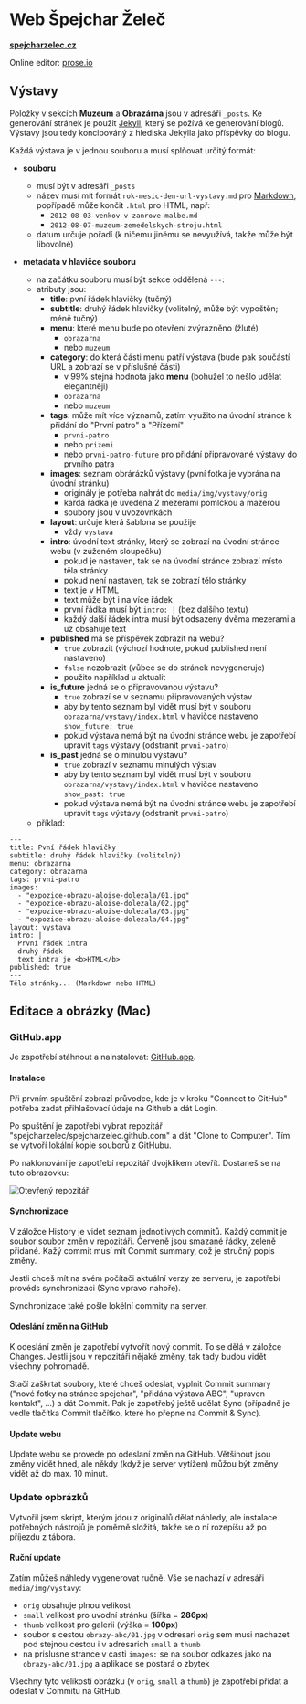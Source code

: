 # Web Špejchar Želeč
**[spejcharzelec.cz](http://spejcharzelec.cz)**

Online editor: [prose.io](http://prose.io/)

## Výstavy
Položky v sekcích **Muzeum** a **Obrazárna** jsou v adresáři `_posts`.
Ke generování stránek je použit [Jekyll](http://jekyllrb.com/), který se požívá ke generování blogů. Výstavy jsou tedy koncipováný z hlediska Jekylla jako příspěvky do blogu.


Každá výstava je v jednou souboru a musí splňovat určitý formát:

 - **souboru**
 	- musí být v adresáři `_posts`
 	- název musí mít formát `rok-mesic-den-url-vystavy.md` pro [Markdown](http://daringfireball.net/projects/markdown/basics), popřípadě může končit `.html` pro HTML, např:
 		- `2012-08-03-venkov-v-zanrove-malbe.md`
		- `2012-08-07-muzeum-zemedelskych-stroju.html`
	- datum určuje pořadí (k ničemu jinému se nevyužívá, takže může být libovolné)

 - **metadata v hlavičce souboru**
 	- na začátku souboru musí být sekce oddělená `---`:
 	- atributy jsou:
 		- **title**: pvní řádek hlavičky (tučný)
 		- **subtitle**: druhý řádek hlavičky (volitelný, může být vypoštěn; méně tučný)
 		- **menu**: které menu bude po otevření zvýrazněno (žluté)
 			- `obrazarna`
 			- nebo `muzeum`
 		- **category**: do která části menu patří výstava (bude pak součástí URL a zobrazí se v příslušné části)
 			- v 99% stejná hodnota jako **menu** (bohužel to nešlo udělat elegantněji)
 			- `obrazarna`
 			- nebo `muzeum`
 		- **tags**: může mít více významů, zatím využito na úvodní stránce k přidání do "První patro" a "Přízemí"
 			- `prvni-patro`
 			- nebo `prizemi`
 			- nebo `prvni-patro-future` pro přidání připravované výstavy do prvního patra
 		- **images**: seznam obrárázků výstavy (pvní fotka je vybrána na úvodní stránku)
 			- originály je potřeba nahrát do `media/img/vystavy/orig`
 			- kařdá řádka je uvedena 2 mezerami pomlčkou a mazerou
 			- soubory jsou v uvozovnkách
 		- **layout**: určuje která šablona se použije
 			- vždy `vystava`
 		- **intro**: úvodní text stránky, který se zobrazí na úvodní stránce webu (v zúženém sloupečku)
 			- pokud je nastaven, tak se na úvodní stránce zobrazí místo těla stránky
 			- pokud není nastaven, tak se zobrazí tělo stránky
 			- text je v HTML
 			- text může být i na více řádek
 			- první řádka musí být `intro: |` (bez dalšího textu)
 			- každý další řádek intra musí být odsazeny dvěma mezerami a už obsahuje text
 		- **published** má se příspěvek zobrazit na webu?
 			- `true` zobrazit (výchozí hodnote, pokud published není nastaveno)
 			- `false` nezobrazit (vůbec se do stránek nevygeneruje)
 			- použito například u aktualit
 		- **is_future** jedná se o připravovanou výstavu?
 			- `true` zobrazí se v seznamu připravovaných výstav
 			- aby by tento seznam byl vidět musí být v souboru `obrazarna/vystavy/index.html` v havičce nastaveno `show_future: true`
 			- pokud výstava nemá být na úvodní stránce webu je zapotřebí upravit `tags` výstavy (odstranit `prvni-patro`)
 		- **is_past** jedná se o minulou výstavu?
 			- `true` zobrazí v seznamu minulých výstav
 			- aby by tento seznam byl vidět musí být v souboru `obrazarna/vystavy/index.html` v havičce nastaveno `show_past: true`
			- pokud výstava nemá být na úvodní stránce webu je zapotřebí upravit `tags` výstavy (odstranit `prvni-patro`)
 	- příklad:

```
---
title: Pvní řádek hlavičky
subtitle: druhý řádek hlavičky (volitelný)
menu: obrazarna
category: obrazarna
tags: prvni-patro
images:
  - "expozice-obrazu-aloise-dolezala/01.jpg"
  - "expozice-obrazu-aloise-dolezala/02.jpg"
  - "expozice-obrazu-aloise-dolezala/03.jpg"
  - "expozice-obrazu-aloise-dolezala/04.jpg"
layout: vystava
intro: |
  První řádek intra
  druhý řádek
  text intra je <b>HTML</b>
published: true
---
Tělo stránky... (Markdown nebo HTML)
```
## Editace a obrázky (Mac)

### GitHub.app
Je zapotřebí stáhnout a nainstalovat: [GitHub.app](http://mac.github.com/).

#### Instalace
Při prvním spuštění zobrazí průvodce, kde je v kroku "Connect to GitHub" potřeba zadat přihlašovací údaje na Github a dát Login.

Po spuštění je zapotřebí vybrat repozitář "spejcharzelec/spejcharzelec.github.com" a dát "Clone to Computer". Tím se vytvoří lokální kopie souborů z GitHubu.

Po naklonování je zapotřebí repozitář dvojklikem otevřít. Dostaneš se na tuto obrazovku:

![Otevřený repozitář](http://mac.github.com/images/promo-screenshot.png)

#### Synchronizace
V záložce History je videt seznam jednotlivých commitů. Každý commit je soubor soubor změn v repozitáři. Červeně jsou smazané řádky, zeleně přidané. Kažý commit musí mít Commit summary, což je stručný popis změny.

Jestli chceš mít na svém počítači aktuální verzy ze serveru, je zapotřebí provéds synchronizaci (Sync vpravo nahoře).

Synchronizace také pošle lokélní commity na server.

#### Odeslání změn na GitHub
K odeslání změn je zapotřebí vytvořít nový commit. To se dělá v záložce Changes. Jestli jsou v repozitáři nějaké změny, tak tady budou vidět všechny pohromadě.

Stačí zaškrtat soubory, které chceš odeslat, vyplnit Commit summary ("nové fotky na stránce spejchar", "přidána výstava ABC", "upraven kontakt", …) a dát Commit. Pak je zapotřebý ještě udělat Sync (případně je vedle tlačítka Commit tlačítko, které ho přepne na Commit & Sync).

#### Update webu
Update webu se provede po odeslaní změn na GitHub. Většinout jsou změny vidět hned, ale někdy (když je server vytížen) můžou být změny vidět až do max. 10 minut.

### Update opbrázků
Vytvořil jsem skript, kterým jdou z originálů dělat náhledy, ale instalace potřebných nástrojů je poměrně složitá, takže se o ní rozepíšu až po příjezdu z tábora.

#### Ruční update

Zatím můžeš náhledy vygenerovat ručně. Vše se nachází v adresáři `media/img/vystavy`:

- `orig` obsahuje plnou velikost
- `small` velikost pro uvodní stránku (šířka = **286px**)
- `thumb` velikost pro galerii (výška = **100px**)
- soubor s cestou `obrazy-abc/01.jpg` v odresari `orig` sem musi nachazet pod stejnou cestou i v adresarich `small` a `thumb`
- na prislusne strance v casti `images:` se na soubor odkazes jako na `obrazy-abc/01.jpg` a aplikace se postará o zbytek

Všechny tyto velikosti obrázku (v `orig`, `small` a `thumb`) je zapotřebí přidat a odeslat v Commitu na GitHub.
